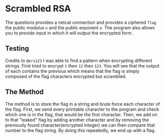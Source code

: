 # Scrambled RSA

The questions provides a netcat connection and provides a ciphered `flag` the public modulus `n` and the public exponent `e`. The program also allows you to provide input in which it will output the encrypted form.

## Testing

Credits to `@ers123` I was able to find a pattern when encrypting different strings. First tried to encrypt `1` then `12` then `123`. You will see that the output of each contains the previous which means that the flag is simply composed of the flag characters encrypted but scrambled.

## The Method

The method is to store the flag in a string and brute force each character of the flag. First, we send every printable character to the program and check which one is in the flag, that would be the first character. Then, we add on to that "leaked" flag by adding another character and by removing the previously found character(encrypted integer) we can then compare that number to the flag string. By doing this repeatedly, we end up with a flag.

